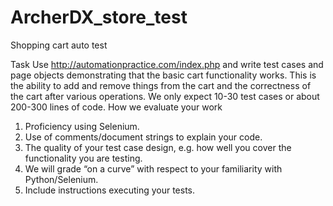 # ArcherDX_store_test
Shopping cart auto test

Task
Use http://automationpractice.com/index.php and write test cases and page objects demonstrating that the basic cart functionality works. This is the ability to add and remove things from the cart and the correctness of the cart after various operations.
We only expect 10-30 test cases or about 200-300 lines of code. 
How we evaluate your work
1.    Proficiency using Selenium.
2.    Use of comments/document strings to explain your code.
3.    The quality of your test case design, e.g. how well you cover the functionality you are testing.
4.    We will grade “on a curve” with respect to your familiarity with Python/Selenium. 
5. Include instructions executing your tests.

